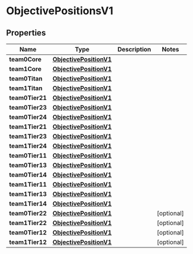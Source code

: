 
# ObjectivePositionsV1

## Properties
| Name | Type | Description | Notes |
| ------------ | ------------- | ------------- | ------------- |
| **team0Core** | [**ObjectivePositionV1**](ObjectivePositionV1.md) |  |  |
| **team1Core** | [**ObjectivePositionV1**](ObjectivePositionV1.md) |  |  |
| **team0Titan** | [**ObjectivePositionV1**](ObjectivePositionV1.md) |  |  |
| **team1Titan** | [**ObjectivePositionV1**](ObjectivePositionV1.md) |  |  |
| **team0Tier21** | [**ObjectivePositionV1**](ObjectivePositionV1.md) |  |  |
| **team0Tier23** | [**ObjectivePositionV1**](ObjectivePositionV1.md) |  |  |
| **team0Tier24** | [**ObjectivePositionV1**](ObjectivePositionV1.md) |  |  |
| **team1Tier21** | [**ObjectivePositionV1**](ObjectivePositionV1.md) |  |  |
| **team1Tier23** | [**ObjectivePositionV1**](ObjectivePositionV1.md) |  |  |
| **team1Tier24** | [**ObjectivePositionV1**](ObjectivePositionV1.md) |  |  |
| **team0Tier11** | [**ObjectivePositionV1**](ObjectivePositionV1.md) |  |  |
| **team0Tier13** | [**ObjectivePositionV1**](ObjectivePositionV1.md) |  |  |
| **team0Tier14** | [**ObjectivePositionV1**](ObjectivePositionV1.md) |  |  |
| **team1Tier11** | [**ObjectivePositionV1**](ObjectivePositionV1.md) |  |  |
| **team1Tier13** | [**ObjectivePositionV1**](ObjectivePositionV1.md) |  |  |
| **team1Tier14** | [**ObjectivePositionV1**](ObjectivePositionV1.md) |  |  |
| **team0Tier22** | [**ObjectivePositionV1**](ObjectivePositionV1.md) |  |  [optional] |
| **team1Tier22** | [**ObjectivePositionV1**](ObjectivePositionV1.md) |  |  [optional] |
| **team0Tier12** | [**ObjectivePositionV1**](ObjectivePositionV1.md) |  |  [optional] |
| **team1Tier12** | [**ObjectivePositionV1**](ObjectivePositionV1.md) |  |  [optional] |



